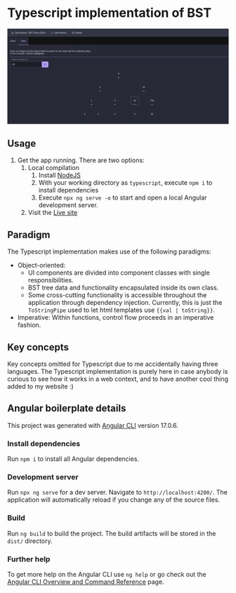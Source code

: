 # Typescript implementation of BST

![Tree View](./readme_assets/images/tree_view.png)

## Usage
1. Get the app running. There are two options:
    1. Local compilation
        1. Install [NodeJS](https://nodejs.org)
        2. With your working directory as `typescript`, execute `npm i` to install dependencies
        3. Execute `npx ng serve -o` to start and open a local Angular development server.
    2. Visit the [Live site](https://bst.jmuzina.io)

## Paradigm
The Typescript implementation makes use of the following paradigms:
- Object-oriented:
    - UI components are divided into component classes with single responsibilities. 
    - BST tree data and functionality encapsulated inside its own class.
    - Some cross-cutting functionality is accessible throughout the application through dependency injection. Currently, this is just the `ToStringPipe` used to let html templates use `{{val | toString}}`.
- Imperative: Within functions, control flow proceeds in an imperative fashion.

## Key concepts
Key concepts omitted for Typescript due to me accidentally having three languages. The Typescript implementation is purely here in case anybody is curious to see how it works in a web context, and to have another cool thing added to my website :)

## Angular boilerplate details

This project was generated with [Angular CLI](https://github.com/angular/angular-cli) version 17.0.6.

### Install dependencies

Run `npm i` to install all Angular dependencies.

### Development server

Run `npx ng serve` for a dev server. Navigate to `http://localhost:4200/`. The application will automatically reload if you change any of the source files.


### Build

Run `ng build` to build the project. The build artifacts will be stored in the `dist/` directory.

### Further help

To get more help on the Angular CLI use `ng help` or go check out the [Angular CLI Overview and Command Reference](https://angular.io/cli) page.

